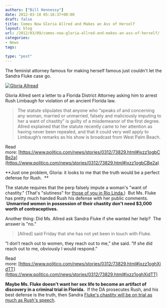 ```yaml
---
authors: ["Bill Hennessy"]
date: 2012-03-10 05:16:37+00:00
draft: false
title: Comes Now Gloria Allred and Makes an Ass of Herself
layout: blog
url: /2012/03/09/comes-now-gloria-allred-and-makes-an-ass-of-herself/
categories:
- News
tags:

type: "post"
---
```


The feminist attorney famous for making herself famous just couldn't let the Sandra Fluke case go.

[![Gloria Allread](https://hennessysview.com/wp-content/uploads/2012/03/GloriaAllred-300x207.jpg)
](https://hennessysview.com/wp-content/uploads/2012/03/GloriaAllred.jpg)

Gloria Allred sent a letter to a Florida District Attorney asking him to arrest Rush Limbaugh for violation of an ancient Florida law.


> The statute stipulates that anyone who “speaks of and concerning any woman, married or unmarried, falsely and maliciously imputing to her a want of chastity” is guilty of a misdemeanor of the first degree. Allred explained that the statute recently came to her attention as having never been repealed, and that it could very well apply to Limbaugh’s remarks as his show is broadcast from West Palm Beach.

Read more: [https://www.politico.com/news/stories/0312/73829.html#ixzz1ogbCBe2a](https://www.politico.com/news/stories/0312/73829.html#ixzz1ogbCBe2a)


**Just one problem, Gloria: it looks to me that the truth would be a perfect defense for Rush.  **

The statute requires that the perp falsely impute a woman's "want of chastity." (That's "slutiness" for [those of you in Rio Linda.](https://www.rushlimbaugh.com/daily/2007/11/30/rio_linda_explained_for_those_in_rio_linda))  But Ms. Fluke has pretty much handed Rush his defense with her public comments.  **Unmarried women in possession of their chastity don't need $3,000 worth of contraceptives.**

Another thing: Did Ms. Allred ask Sandra Fluke if she wanted her help?  The answer is "no."


> [Allred] said Friday that she has not yet been in touch with Fluke.

“I don’t reach out to women, they reach out to me,” she said. “If she did reach out to me, obviously I would respond.”

Read more: [https://www.politico.com/news/stories/0312/73829.html#ixzz1oghXidTT](https://www.politico.com/news/stories/0312/73829.html#ixzz1oghXidTT)


**Maybe Ms. Fluke doesn't want her sex life to become an artifact of discovery in a criminal trial in Florida.**  If the DA prosecutes Rush, and his best defense is the truth, then Sandra [Fluke's chastity will be on trial as much as Rush's speech](https://hennessysview.com/news/how-rush-limbaugh-revived-chivalry/).


